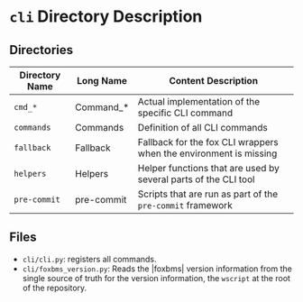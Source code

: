 # `cli` Directory Description

## Directories

| Directory Name   | Long Name                   | Content Description                                                      |
| ---------------- | --------------------------- | ------------------------------------------------------------------------ |
| `cmd_*`          | Command_*                   | Actual implementation of the specific CLI command                        |
| `commands`       | Commands                    | Definition of all CLI commands                                           |
| `fallback`       | Fallback                    | Fallback for the fox CLI wrappers when the environment is missing        |
| `helpers`        | Helpers                     | Helper functions that are used by several parts of the CLI tool          |
| `pre-commit`     | pre-commit                  | Scripts that are run as part of the `pre-commit` framework               |

## Files

- ``cli/cli.py``: registers all commands.
- ``cli/foxbms_version.py``: Reads the |foxbms| version information from the
  single source of truth for the version information, the ``wscript`` at the root
  of the repository.
